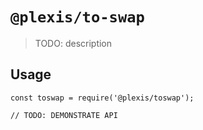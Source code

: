 # `@plexis/to-swap`

> TODO: description

## Usage

```
const toswap = require('@plexis/toswap');

// TODO: DEMONSTRATE API
```
